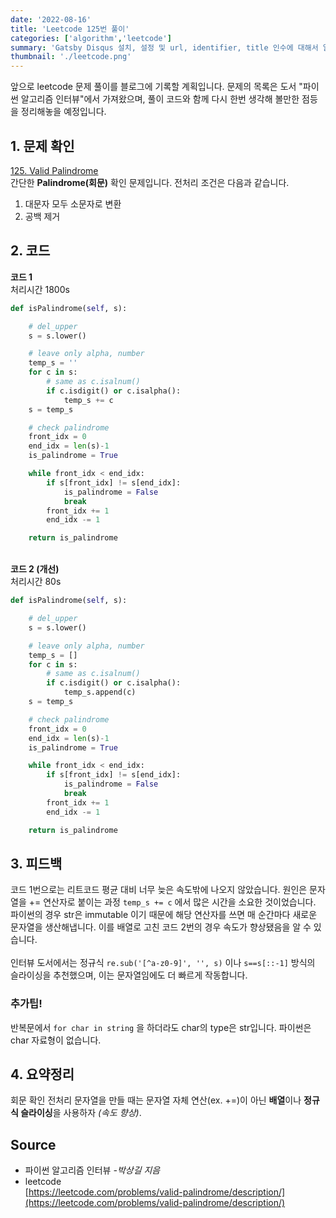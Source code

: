 ```yaml
---
date: '2022-08-16'
title: 'Leetcode 125번 풀이'
categories: ['algorithm','leetcode']
summary: 'Gatsby Disqus 설치, 설정 및 url, identifier, title 인수에 대해서 알아본다'
thumbnail: './leetcode.png'
---
```

앞으로 leetcode 문제 풀이를 블로그에 기록할 계획입니다.
문제의 목록은 도서 "파이썬 알고리즘 인터뷰"에서 가져왔으며, 
풀이 코드와 함께 다시 한번 생각해 볼만한 점등을 정리해놓을 예정입니다.

## 1. 문제 확인

[125. Valid Palindrome](https://leetcode.com/problems/valid-palindrome/description/)
\
간단한 **Palindrome(회문)** 확인 문제입니다. 전처리 조건은 다음과 같습니다.
1. 대문자 모두 소문자로 변환  
2. 공백 제거  

## 2. 코드

**코드 1**  
처리시간 1800s
```py
def isPalindrome(self, s):

    # del_upper
    s = s.lower()

    # leave only alpha, number
    temp_s = ''
    for c in s:
        # same as c.isalnum()
        if c.isdigit() or c.isalpha():
            temp_s += c
    s = temp_s

    # check palindrome
    front_idx = 0
    end_idx = len(s)-1
    is_palindrome = True

    while front_idx < end_idx:
        if s[front_idx] != s[end_idx]:
            is_palindrome = False
            break
        front_idx += 1
        end_idx -= 1

    return is_palindrome
```
\
**코드 2 (개선)**  
처리시간 80s
```py
def isPalindrome(self, s):

    # del_upper
    s = s.lower()

    # leave only alpha, number
    temp_s = []
    for c in s:
        # same as c.isalnum()
        if c.isdigit() or c.isalpha():
            temp_s.append(c)
    s = temp_s

    # check palindrome
    front_idx = 0
    end_idx = len(s)-1
    is_palindrome = True

    while front_idx < end_idx:
        if s[front_idx] != s[end_idx]:
            is_palindrome = False
            break
        front_idx += 1
        end_idx -= 1

    return is_palindrome
```

## 3. 피드백

코드 1번으로는 리트코드 평균 대비 너무 늦은 속도밖에 나오지 않았습니다. 원인은 문자열을 += 연산자로 붙이는 과정 `temp_s += c` 에서 많은 시간을 소요한 것이었습니다. 파이썬의 경우 str은 immutable 이기 때문에 해당 연산자를 쓰면 매 순간마다 새로운 문자열을 생산해냅니다.
이를 배열로 고친 코드 2번의 경우 속도가 향상됐음을 알 수 있습니다.  
\
인터뷰 도서에서는 정규식 `re.sub('[^a-z0-9]', '', s)` 이나 `s==s[::-1]` 방식의 슬라이싱을 추천했으며, 이는 문자열임에도 더 빠르게 작동합니다.

### 추가팁!
반복문에서 ```for char in string``` 을 하더라도 char의 type은 str입니다. 파이썬은 char 자료형이 없습니다.

## 4. 요약정리

회문 확인 전처리 문자열을 만들 때는 문자열 자체 연산(ex. +=)이 아닌 **배열**이나 **정규식 슬라이싱**을 사용하자 *(속도 향상)*.

## Source

- 파이썬 알고리즘 인터뷰 *-박상길 지음*
- leetcode  
  [https://leetcode.com/problems/valid-palindrome/description/](https://leetcode.com/problems/valid-palindrome/description/)